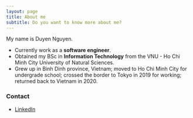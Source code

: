 ```yaml
---
layout: page
title: About me
subtitle: Do you want to know more about me?
---
```


My name is Duyen Nguyen.

- Currently work as a **software engineer**.
- Obtained my BSc in **Information Technology** from the VNU - Ho Chi Minh City University of Natural Sciences.
- Grew up in Binh Dinh province, Vietnam; moved to Ho Chi Minh City for undergrade school; crossed the border to Tokyo in 2019 for working; returned back to Vietnam in 2020.


### Contact

- [LinkedIn](https://www.linkedin.com/in/duyen-nguyen-98532676)
